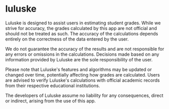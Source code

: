 # luluske
Luluske is designed to assist users in estimating student grades. While we strive for accuracy, the grades calculated by this app are not official and should not be treated as such. The accuracy of the calculations depends entirely on the correctness of the data entered by the user.

We do not guarantee the accuracy of the results and are not responsible for any errors or omissions in the calculations. Decisions made based on any information provided by Luluske are the sole responsibility of the user.

Please note that Luluske's features and algorithms may be updated or changed over time, potentially affecting how grades are calculated. Users are advised to verify Luluske's calculations with official academic records from their respective educational institutions.

The developers of Luluske assume no liability for any consequences, direct or indirect, arising from the use of this app.
